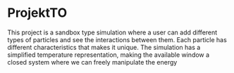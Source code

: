 # ProjektTO
This project is a sandbox type simulation where a user can add different types of particles and see the interactions between them. Each particle has different characteristics that makes it unique. The simulation has a simplified temperature representation, making the available window a closed system where we can freely manipulate the energy 
